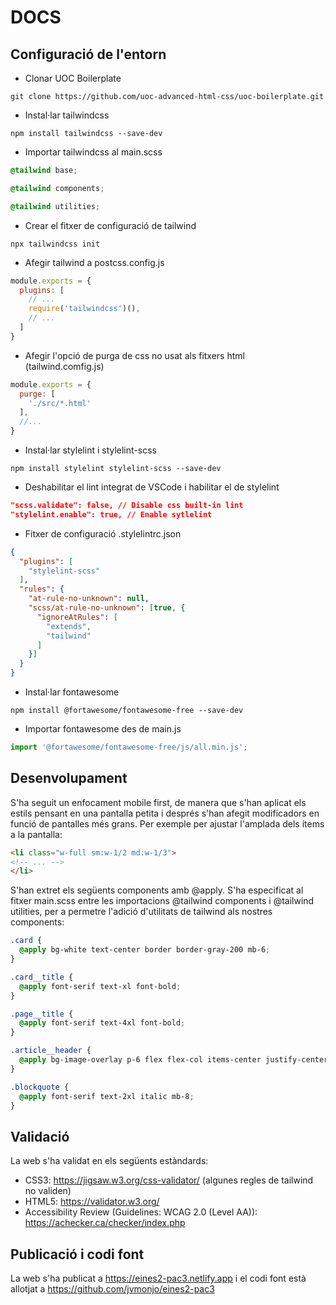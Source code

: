 # DOCS
## Configuració de l'entorn

- Clonar UOC Boilerplate

```
git clone https://github.com/uoc-advanced-html-css/uoc-boilerplate.git
```

- Instal·lar tailwindcss

```
npm install tailwindcss --save-dev
```

- Importar tailwindcss al main.scss

```scss
@tailwind base;

@tailwind components;

@tailwind utilities;
```

- Crear el fitxer de configuració de tailwind

```
npx tailwindcss init
```

- Afegir tailwind a postcss.config.js

```js
module.exports = {
  plugins: [
    // ...
    require('tailwindcss')(),
    // ...
  ]
}
```

- Afegir l'opció de purga de css no usat als fitxers html (tailwind.comfig.js)

```js
module.exports = {
  purge: [
    './src/*.html'
  ],
  //...
}
```

- Instal·lar stylelint i stylelint-scss

```
npm install stylelint stylelint-scss --save-dev
```

- Deshabilitar el lint integrat de VSCode i habilitar el de stylelint

```json
"scss.validate": false, // Disable css built-in lint
"stylelint.enable": true, // Enable sytlelint
```

- Fitxer de configuració .stylelintrc.json

```json
{
  "plugins": [
    "stylelint-scss"
  ],
  "rules": {
    "at-rule-no-unknown": null,
    "scss/at-rule-no-unknown": [true, {
      "ignoreAtRules": [
        "extends",
        "tailwind"
      ]
    }]
  }
}
```


- Instal·lar fontawesome

```
npm install @fortawesome/fontawesome-free --save-dev
```

- Importar fontawesome des de main.js

```js
import '@fortawesome/fontawesome-free/js/all.min.js';
```

## Desenvolupament
S'ha seguit un enfocament mobile first, de manera que s'han aplicat els estils pensant en una pantalla petita i després s'han afegit modificadors en funció de pantalles més grans. Per exemple per ajustar l'amplada dels ítems a la pantalla:

```html
<li class="w-full sm:w-1/2 md:w-1/3">
<!-- ... -->
</li>
```

S'han extret els següents components amb @apply. S'ha especificat al fitxer main.scss entre les importacions @tailwind components i @tailwind utilities, per a permetre l'adició d'utilitats de tailwind als nostres components:

```scss
.card {
  @apply bg-white text-center border border-gray-200 mb-6;
}

.card__title {
  @apply font-serif text-xl font-bold;
}

.page__title {
  @apply font-serif text-4xl font-bold;
}

.article__header {
  @apply bg-image-overlay p-6 flex flex-col items-center justify-center text-white h-64 min-h-full bg-cover bg-no-repeat bg-center;
}

.blockquote {
  @apply font-serif text-2xl italic mb-8;
}
```


## Validació

La web s'ha validat en els següents estàndards:

- CSS3: https://jigsaw.w3.org/css-validator/ (algunes regles de tailwind no validen)
- HTML5: https://validator.w3.org/
- Accessibility Review (Guidelines: WCAG 2.0 (Level AA)): https://achecker.ca/checker/index.php

## Publicació i codi font
La web s'ha publicat a https://eines2-pac3.netlify.app i el codi font està allotjat a https://github.com/jvmonjo/eines2-pac3